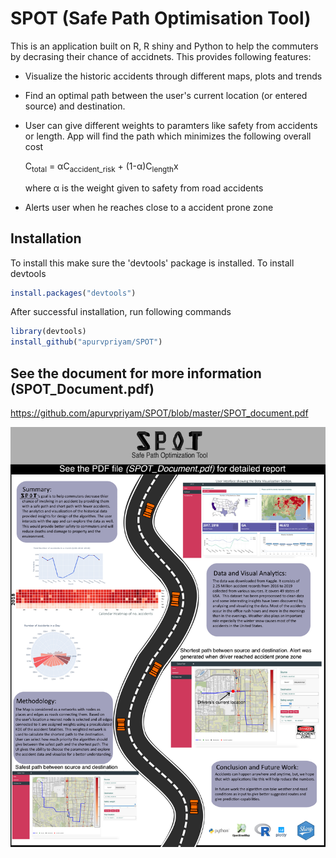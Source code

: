 # SPOT (Safe Path Optimisation Tool)

This is an application built on R, R shiny and Python to help the commuters by decrasing their chance of accidnets. This provides following features:

* Visualize the historic accidents through different maps, plots and trends
* Find an optimal path between the user's current location (or entered source) and destination. 
* User can give different weights to paramters like safety from accidents or length. App will find the path which minimizes the following overall cost

   C<sub>total</sub> = &alpha;C<sub>accident_risk</sub> + (1-&alpha;)C<sub>length</sub>x
   
   where &alpha; is the weight given to safety from road accidents
* Alerts user when he reaches close to a accident prone zone

## Installation
To install this make sure the 'devtools' package is installed. To install devtools
```R
install.packages("devtools")
```
After successful installation, run following commands
```R
library(devtools)
install_github("apurvpriyam/SPOT")
```

## See the document for more information (SPOT_Document.pdf)
https://github.com/apurvpriyam/SPOT/blob/master/SPOT_document.pdf

![](Poster.jpg)
